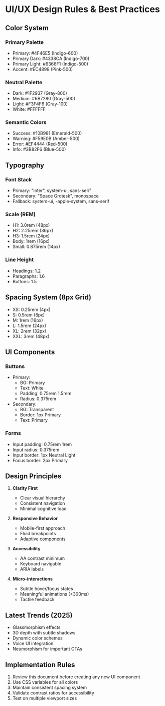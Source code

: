 # UI/UX Design Rules & Best Practices

## Color System

### Primary Palette

- Primary: #4F46E5 (Indigo-600)
- Primary Dark: #4338CA (Indigo-700)
- Primary Light: #6366F1 (Indigo-500)
- Accent: #EC4899 (Pink-500)

### Neutral Palette

- Dark: #1F2937 (Gray-800)
- Medium: #6B7280 (Gray-500)
- Light: #F3F4F6 (Gray-100)
- White: #FFFFFF

### Semantic Colors

- Success: #10B981 (Emerald-500)
- Warning: #F59E0B (Amber-500)
- Error: #EF4444 (Red-500)
- Info: #3B82F6 (Blue-500)

## Typography

### Font Stack

- Primary: "Inter", system-ui, sans-serif
- Secondary: "Space Grotesk", monospace
- Fallback: system-ui, -apple-system, sans-serif

### Scale (REM)

- H1: 3.0rem (48px)
- H2: 2.25rem (36px)
- H3: 1.5rem (24px)
- Body: 1rem (16px)
- Small: 0.875rem (14px)

### Line Height

- Headings: 1.2
- Paragraphs: 1.6
- Buttons: 1.5

## Spacing System (8px Grid)

- XS: 0.25rem (4px)
- S: 0.5rem (8px)
- M: 1rem (16px)
- L: 1.5rem (24px)
- XL: 2rem (32px)
- XXL: 3rem (48px)

## UI Components

### Buttons

- Primary:
  - BG: Primary
  - Text: White
  - Padding: 0.75rem 1.5rem
  - Radius: 0.375rem
- Secondary:
  - BG: Transparent
  - Border: 1px Primary
  - Text: Primary

### Forms

- Input padding: 0.75rem 1rem
- Input radius: 0.375rem
- Input border: 1px Neutral Light
- Focus border: 2px Primary

## Design Principles

1. **Clarity First**

   - Clear visual hierarchy
   - Consistent navigation
   - Minimal cognitive load

2. **Responsive Behavior**

   - Mobile-first approach
   - Fluid breakpoints
   - Adaptive components

3. **Accessibility**

   - AA contrast minimum
   - Keyboard navigable
   - ARIA labels

4. **Micro-interactions**
   - Subtle hover/focus states
   - Meaningful animations (<300ms)
   - Tactile feedback

## Latest Trends (2025)

- Glassmorphism effects
- 3D depth with subtle shadows
- Dynamic color schemes
- Voice UI integration
- Neumorphism for important CTAs

## Implementation Rules

1. Review this document before creating any new UI component
2. Use CSS variables for all colors
3. Maintain consistent spacing system
4. Validate contrast ratios for accessibility
5. Test on multiple viewport sizes
